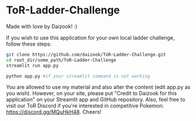# ToR-Ladder-Challenge

Made with love by Daizook! :)

If you wish to use this application for your own local ladder challenge, follow these steps:
```bash
git clone https://github.com/daizook/ToR-Ladder-Challenge.git
cd root_dir/some_path/ToR-Ladder-Challenge
streamlit run app.py

python app.py #if your streamlit command is not working
```

You are allowed to use my material and also alter the content (edit app.py as you wish). However, on your site, please put "Credit to Daizook for this application" on your Streamlit app and GitHub repository. Also, feel free to visit our ToR Discord if you're interested in competitive Pokemon: https://discord.gg/MQuHkH48. Cheers!
